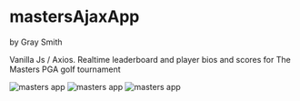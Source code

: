 # mastersAjaxApp
by Gray Smith

Vanilla Js / Axios. Realtime leaderboard and player bios and scores for The Masters PGA golf tournament

<img src="https://i.imgur.com/FCrFblu.png" alt="masters app" />

<img src="https://i.imgur.com/LxXVBZU.png" alt="masters app" />

<img src="https://i.imgur.com/AnGy0WM.jpg" alt="masters app" />



